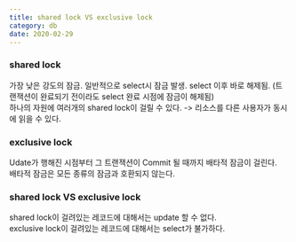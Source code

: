 ```yaml
---
title: shared lock VS exclusive lock
category: db
date: 2020-02-29
---
```


### shared lock
가장 낮은 강도의 잠금. 일반적으로 select시 잠금 발생. select 이후 바로 해제됨. (트랜잭션이 완료되기 전이라도 select 완료 시점에 잠금이 해제됨)  
하나의 자원에 여러개의 shared lock이 걸릴 수 있다. -> 리소스를 다른 사용자가 동시에 읽을 수 있다.  

### exclusive lock
Udate가 행해진 시점부터 그 트랜잭션이 Commit 될 때까지 배타적 잠금이 걸린다.  
배타적 잠금은 모든 종류의 잠금과 호환되지 않는다.  

### shared lock VS exclusive lock
shared lock이 걸려있는 레코드에 대해서는 update 할 수 없다.  
exclusive lock이 걸려있는 레코드에 대해서는 select가 불가하다.
